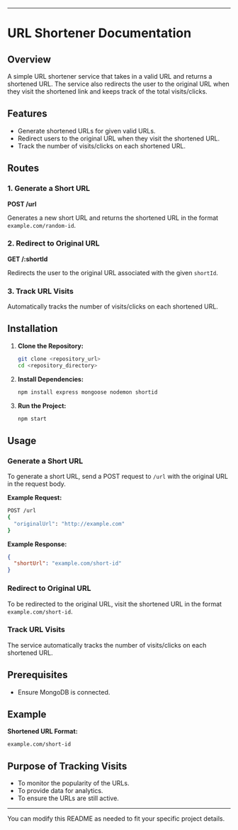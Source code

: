 

---

# URL Shortener Documentation

## Overview
A simple URL shortener service that takes in a valid URL and returns a shortened URL. The service also redirects the user to the original URL when they visit the shortened link and keeps track of the total visits/clicks.

## Features
- Generate shortened URLs for given valid URLs.
- Redirect users to the original URL when they visit the shortened URL.
- Track the number of visits/clicks on each shortened URL.

## Routes

### 1. Generate a Short URL
**POST /url**

Generates a new short URL and returns the shortened URL in the format `example.com/random-id`.

### 2. Redirect to Original URL
**GET /:shortId**

Redirects the user to the original URL associated with the given `shortId`.

### 3. Track URL Visits
Automatically tracks the number of visits/clicks on each shortened URL.

## Installation

1. **Clone the Repository:**
   ```sh
   git clone <repository_url>
   cd <repository_directory>
   ```

2. **Install Dependencies:**
   ```sh
   npm install express mongoose nodemon shortid
   ```

3. **Run the Project:**
   ```sh
   npm start
   ```

## Usage

### Generate a Short URL
To generate a short URL, send a POST request to `/url` with the original URL in the request body.

**Example Request:**

```sh
POST /url
{
  "originalUrl": "http://example.com"
}
```

**Example Response:**

```json
{
  "shortUrl": "example.com/short-id"
}
```

### Redirect to Original URL
To be redirected to the original URL, visit the shortened URL in the format `example.com/short-id`.

### Track URL Visits
The service automatically tracks the number of visits/clicks on each shortened URL.

## Prerequisites

- Ensure MongoDB is connected.

## Example

**Shortened URL Format:**

```
example.com/short-id
```

## Purpose of Tracking Visits

- To monitor the popularity of the URLs.
- To provide data for analytics.
- To ensure the URLs are still active.

---


You can modify this README as needed to fit your specific project details.
